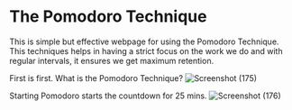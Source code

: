 # The Pomodoro Technique

This is simple but effective webpage for using the Pomodoro Technique.
This techniques helps in having a strict focus on the work we do and with regular intervals, it ensures we get maximum retention.

First is first. What is the Pomodoro Technique?
![Screenshot (175)](https://user-images.githubusercontent.com/57907802/88199328-54cffe80-cc62-11ea-886b-bb710b7822c7.png)

Starting Pomodoro starts the countdown for 25 mins.
![Screenshot (176)](https://user-images.githubusercontent.com/57907802/88199621-b55f3b80-cc62-11ea-8055-96d549a0a8c1.png)
